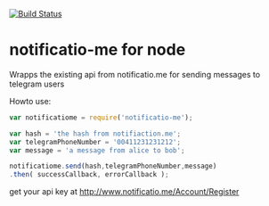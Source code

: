 [![Build Status](https://travis-ci.org/longstone/notificatio-me.svg?branch=master)](https://travis-ci.org/longstone/notificatio-me)

# notificatio-me for node

Wrapps the existing api from notificatio.me for sending messages to telegram users

Howto use:

```javascript
var notificatiome = require('notificatio-me');

var hash = 'the hash from notifiaction.me';
var telegramPhoneNumber = '00411231231212';
var message = 'a message from alice to bob';

notificatiome.send(hash,telegramPhoneNumber,message)
.then( successCallback, errorCallback );
```
get your api key at http://www.notificatio.me/Account/Register